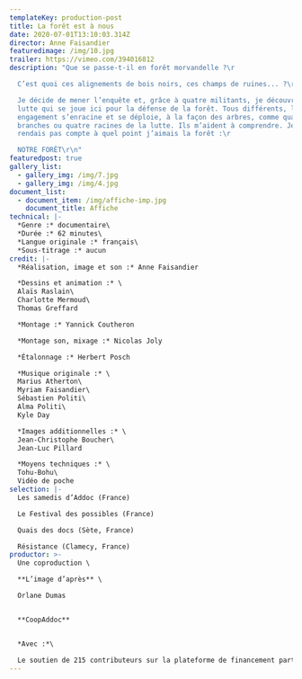 ```yaml
---
templateKey: production-post
title: La forêt est à nous
date: 2020-07-01T13:10:03.314Z
director: Anne Faisandier
featuredimage: /img/10.jpg
trailer: https://vimeo.com/394016812
description: "Que se passe-t-il en forêt morvandelle ?\r

  C’est quoi ces alignements de bois noirs, ces champs de ruines... ?\r

  Je décide de mener l’enquête et, grâce à quatre militants, je découvre la
  lutte qui se joue ici pour la défense de la forêt. Tous différents, leur
  engagement s’enracine et se déploie, à la façon des arbres, comme quatre
  branches ou quatre racines de la lutte. Ils m’aident à comprendre. Je ne me
  rendais pas compte à quel point j’aimais la forêt :\r

  NOTRE FORÊT\r\n"
featuredpost: true
gallery_list:
  - gallery_img: /img/7.jpg
  - gallery_img: /img/4.jpg
document_list:
  - document_item: /img/affiche-imp.jpg
    document_title: Affiche
technical: |-
  *Genre :* documentaire\
  *Durée :* 62 minutes\
  *Langue originale :* français\
  *Sous-titrage :* aucun
credit: |-
  *Réalisation, image et son :* Anne Faisandier

  *Dessins et animation :* \
  Alaïs Raslain\
  Charlotte Mermoud\
  Thomas Greffard

  *Montage :* Yannick Coutheron

  *Montage son, mixage :* Nicolas Joly

  *Étalonnage :* Herbert Posch

  *Musique originale :* \
  Marius Atherton\
  Myriam Faisandier\
  Sébastien Politi\
  Alma Politi\
  Kyle Day

  *Images additionnelles :* \
  Jean-Christophe Boucher\
  Jean-Luc Pillard

  *Moyens techniques :* \
  Tohu-Bohu\
  Vidéo de poche
selection: |-
  Les samedis d’Addoc (France)

  Le Festival des possibles (France)

  Quais des docs (Sète, France) 

  Résistance (Clamecy, France)
productor: >-
  Une coproduction \

  **L’image d’après** \

  Orlane Dumas


  **CoopAddoc**


  *Avec :*\

  Le soutien de 215 contributeurs sur la plateforme de financement participatif Leetchi
---
```

